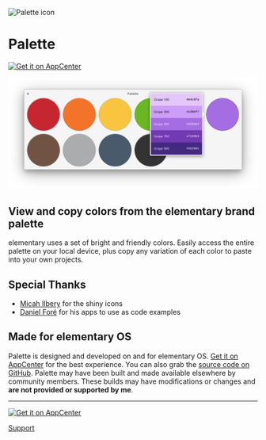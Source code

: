 ![Palette icon](https://camo.githubusercontent.com/557d9f398566930cf701d9338fce868be032efba/68747470733a2f2f63646e2e7261776769742e636f6d2f636173736964796a616d65732f70616c657474652f346139653564343637353063623134303961386431613734313032386635373937636266366334632f646174612f69636f6e732f3132382f636f6d2e6769746875622e636173736964796a616d65732e70616c657474652e737667)

# Palette

[![Get it on AppCenter](https://appcenter.elementary.io/badge.svg)](https://appcenter.elementary.io/com.github.cassidyjames.palette)

![Screenshot](https://raw.githubusercontent.com/cassidyjames/palette/master/data/screenshot-2.png)


## View and copy colors from the elementary brand palette

elementary uses a set of bright and friendly colors. Easily access the entire palette on your local device, plus copy any variation of each color to paste into your own projects.

## Special Thanks

- [Micah Ilbery](https://github.com/TraumaD) for the shiny icons
- [Daniel Foré](https://github.com/danrabbit) for his apps to use as code examples


## Made for elementary OS

Palette is designed and developed on and for elementary OS. [Get it on AppCenter](https://appcenter.elementary.io/com.github.cassidyjames.palette) for the best experience. You can also grab the [source code on GitHub](https://github.com/cassidyjames/palette). Palette may have been built and made available elsewhere by community members. These builds may have modifications or changes and **are not provided or supported by me**.

-----

[![Get it on AppCenter](https://appcenter.elementary.io/badge.svg)](https://appcenter.elementary.io/com.github.cassidyjames.palette)

[Support](/support)

